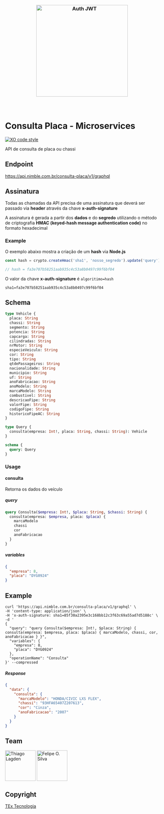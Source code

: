 <h3 align="center">
  <br>
  <img src="https://api.nimble.com.br/consulta-placa/v1/logo.svg" alt="Auth JWT" width="300">
  <br>
  <br>
  <br>
</h3>


# Consulta Placa - Microservices

[![XO code style][xo-img]][xo]

[xo-img]:        https://img.shields.io/badge/code_style-XO-5ed9c7.svg
[xo]:            https://github.com/sindresorhus/xo

API de consulta de placa ou chassi

## Endpoint

https://api.nimble.com.br/consulta-placa/v1/graphql


## Assinatura

Todas as chamadas da API precisa de uma assinatura que deverá ser passado via **header** através da chave **x-auth-signature**

A assinatura é gerada a partir dos **dados** e do **segredo** utilizando o método de criptografia **HMAC (keyed-hash message authentication code)** no formato hexadecimal

### Example

O exemplo abaixo mostra a criação de um **hash** via **Node.js**

```javascript
const hash = crypto.createHmac('sha1', 'nosso_segredo').update('query').digest('hex')

// hash = fa3e707b58251aab935c4c53a8b0497c99f6bf04
```

O valor da chave **x-auth-signature** é `algoritimo=hash`

```
sha1=fa3e707b58251aab935c4c53a8b0497c99f6bf04
```


## Schema

```graphQL
type Vehicle {
  placa: String
  chassi: String
  segmento: String
  potencia: String
  capcarga: String
  cilindradas: String
  nrMotor: String
  especieVeiculo: String
  cor: String
  tipo: String
  qtdePassageiros: String
  nacionalidade: String
  municipio: String
  uf: String
  anoFabricacao: String
  anoModelo: String
  marcaModelo: String
  combustivel: String
  descricaoFipe: String
  valorFipe: String
  codigoFipe: String
  historicoFipeAC: String
}

type Query {
  consulta(empresa: Int!, placa: String, chassi: String): Vehicle
}

schema {
  query: Query
}
```

### Usage

#### consulta

Retorna os dados do veículo

##### query
```graphQL
query Consulta($empresa: Int!, $placa: String, $chassi: String) {
  consulta(empresa: $empresa, placa: $placa) {
    marcaModelo
    chassi
    cor
    anoFabricacao
  }
}
```

##### variables
```json
{
  "empresa": 8,
  "placa": "DYG0924"
}
```


## Example

```shell
curl 'https://api.nimble.com.br/consulta-placa/v1/graphql' \
-H 'content-type: application/json' \
-H 'x-auth-signature: sha1=85f30a2395e3c168bb12c3f63c69a55ad7d5188c' \
-d '
{
  "query": "query Consulta($empresa: Int!, $placa: String) { consulta(empresa: $empresa, placa: $placa) { marcaModelo, chassi, cor, anoFabricacao } }",
  "variables": {
    "empresa": 8,
    "placa": "DYG0924"
  },
  "operationName": "Consulta"
}' --compressed
```

##### Response

```json
{
  "data": {
    "consulta": {
      "marcaModelo": "HONDA/CIVIC LXS FLEX",
      "chassi": "93HFA65407Z207613",
      "cor": "Cinza",
      "anoFabricacao": "2007"
    }
  }
}
```


## Team

[<img src="https://avatars.githubusercontent.com/u/130963?s=390" alt="Thiago Lagden" width="100">](http://lagden.in)
[<img src="https://avatars.githubusercontent.com/u/11431536?s=390" alt="Felipe O. Silva" width="100">](https://github.com/thefelpes)


## Copyright

[TEx Tecnologia](https://www.textecnologia.com.br/)

